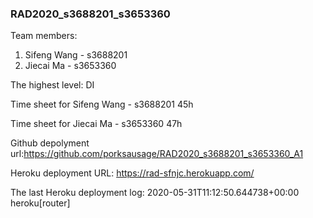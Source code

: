 ### RAD2020_s3688201_s3653360

Team members:
1. Sifeng Wang - s3688201
2. Jiecai Ma - s3653360

The highest level: DI

Time sheet for Sifeng Wang - s3688201 45h

Time sheet for Jiecai Ma - s3653360 47h

Github depolyment url:https://github.com/porksausage/RAD2020_s3688201_s3653360_A1

Heroku deployment URL: https://rad-sfnjc.herokuapp.com/

The last Heroku deployment log: 2020-05-31T11:12:50.644738+00:00 heroku[router]